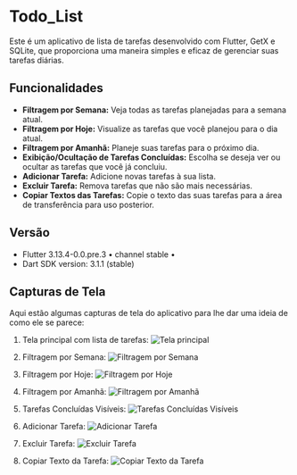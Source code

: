 # Todo_List

Este é um aplicativo de lista de tarefas desenvolvido com Flutter, GetX e SQLite, que proporciona uma maneira simples e eficaz de gerenciar suas tarefas diárias. 

## Funcionalidades

- **Filtragem por Semana:** Veja todas as tarefas planejadas para a semana atual.
- **Filtragem por Hoje:** Visualize as tarefas que você planejou para o dia atual.
- **Filtragem por Amanhã:** Planeje suas tarefas para o próximo dia.
- **Exibição/Ocultação de Tarefas Concluídas:** Escolha se deseja ver ou ocultar as tarefas que você já concluiu.
- **Adicionar Tarefa:** Adicione novas tarefas à sua lista.
- **Excluir Tarefa:** Remova tarefas que não são mais necessárias.
- **Copiar Textos das Tarefas:** Copie o texto das suas tarefas para a área de transferência para uso posterior.

## Versão

- Flutter 3.13.4-0.0.pre.3 • channel stable •
- Dart SDK version: 3.1.1 (stable)

## Capturas de Tela

Aqui estão algumas capturas de tela do aplicativo para lhe dar uma ideia de como ele se parece:

1. Tela principal com lista de tarefas:
![Tela principal](assets/screenshots/homeList.png)

2. Filtragem por Semana:
![Filtragem por Semana](assets/screenshots/homeWeek.png)

3. Filtragem por Hoje:
![Filtragem por Hoje](assets/screenshots/homeToday.png)

4. Filtragem por Amanhã:
![Filtragem por Amanhã](assets/screenshots/homeTomorrow.png)

5. Tarefas Concluídas Visíveis:
![Tarefas Concluídas Visíveis](assets/screenshots/taskFineshed.png)

6. Adicionar Tarefa:
![Adicionar Tarefa](assets/screenshots/taskCreate.png)

7. Excluir Tarefa:
![Excluir Tarefa](assets/screenshots/deleteTask.png)

8. Copiar Texto da Tarefa:
![Copiar Texto da Tarefa](assets/screenshots/copyTask.png)


